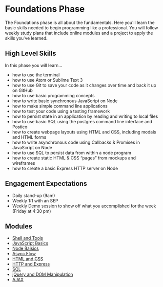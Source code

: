 # Foundations Phase

The Foundations phase is all about the fundamentals. Here you'll learn the basic skills needed to begin programming like a professional. You will follow weekly study plans that include online modules and a project to apply the skills you've learned.

## High Level Skills

In this phase you will learn…

- how to use the terminal
- how to use Atom or Sublime Text 3
- how to use Git to save your code as it changes over time and back it up on GitHub
- how to use basic programming concepts
- how to write basic synchronous JavaScript on Node
- how to make simple command line applications
- how to test your code using a testing framework
- how to persist state in an application by reading and writing to local files
- how to use basic SQL using the postgres command line interface and Postico
- how to create webpage layouts using HTML and CSS, including modals and HTML forms
- how to write asynchronous code using Callbacks & Promises in JavaScript on Node
- how to use SQL to persist data from within a node program
- how to create static HTML & CSS “pages” from mockups and wireframes
- how to create a basic Express HTTP server on Node


## Engagement Expectations

- Daily stand-up (9am)
- Weekly 1:1 with an SEP
- Weekly Demo session to show off what you accomplished for the week (Friday at 4:30 pm)

## Modules

* [Shell and Tools](/Phases/Foundations/Modules/01-shell-and-tools/README.md)
* [JavaScript Basics](/Phases/Foundations/Modules/02-javascript-basics/README.md)
* [Node Baisics](/Phases/Foundations/Modules/03-node-basics/README.md)
* [Async Flow](/Phases/Foundations/Modules/04-async-flow/README.md)
* [HTML and CSS](/Phases/Foundations/Modules/05-html-and-css/README.md)
* [HTTP and Express](/Phases/Foundations/Modules/06-http-and-express/README.md)
* [SQL](/Phases/Foundations/Modules/07-sql/README.md)
* [jQuery and DOM Manipulation](/Phases/Foundations/Modules/08-jquery-and-dom-manipulation/README.md)
* [AJAX](/Phases/Foundations/Modules/09-ajax/README.md)
